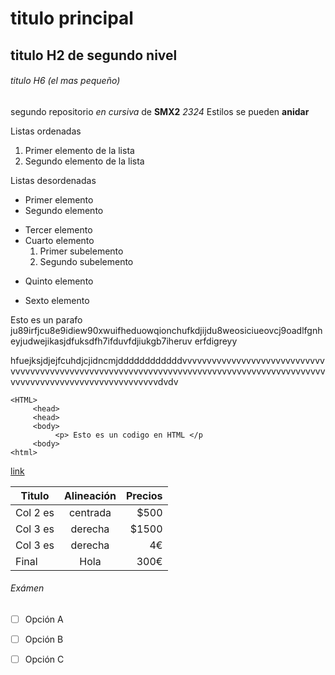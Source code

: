 # titulo principal

## titulo H2 de segundo nivel

###### titulo H6 (el mas pequeño)

segundo repositorio _en cursiva_ de __SMX2__ *2324*
Estilos se pueden **anidar**

Listas ordenadas
1. Primer elemento de la lista
2. Segundo elemento de la lista

Listas desordenadas

* Primer elemento
* Segundo elemento
- Tercer elemento
- Cuarto elemento
     1. Primer subelemento
     2. Segundo subelemento 
* Quinto elemento
+ Sexto elemento

Esto es un parafo ju89irfjcu8e9idiew90xwuifheduowqionchufkdjijdu8weosiciueovcj9oadlfgnheyjudwejikasjdfuksdfh7ifduvfdjiukgb7iheruv erfdigreyy 

hfuejksjdjejfcuhdjcjidncmjddddddddddddvvvvvvvvvvvvvvvvvvvvvvvvvvvvvvvvvvvvvvvvvvvvvvvvvvvvvvvvvvvvvvvvvvvvvvvvvvvvvvvvvvvvvvvvvvvvvvvvvvvvvvvvvvvvvvvvvvvvvvvvvvvdvdv

```
<HTML>
     <head>
     <head>
     <body>
          <p> Esto es un codigo en HTML </p
     <body>
<html>
```

[link](https://www.srv.net.fje.edu/ca/jesuites-bellvitge "Enlace a la web del cole")

| Titulo | Alineación | Precios 
|----------|:----------:|----------:|
|Col 2 es|centrada|$500|
|Col 3 es|derecha|$1500|
|Col 3 es|derecha|4€|
|Final|Hola|300€|

###### Exámen

-[ ] Opción A

-[ ] Opción B

-[ ] Opción C